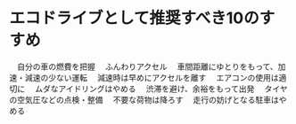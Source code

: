 # エコドライブとして推奨すべき10のすすめ
　自分の車の燃費を把握
　ふんわりアクセル
　車間距離にゆとりをもって、加速・減速の少ない運転
　減速時は早めにアクセルを離す
　エアコンの使用は適切に
　ムダなアイドリングはやめる
　渋滞を避け、余裕をもって出発
　タイヤの空気圧などの点検・整備
　不要な荷物は降ろす
　走行の妨げとなる駐車はやめる
